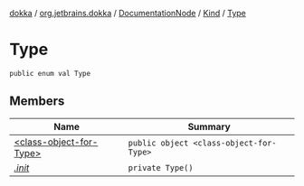 [dokka](../../../../index.md) / [org.jetbrains.dokka](../../../index.md) / [DocumentationNode](../../index.md) / [Kind](../index.md) / [Type](index.md)

# Type

```
public enum val Type
```
## Members
| Name | Summary |
|------|---------|
|[&lt;class-object-for-Type&gt;](_class-object-for-Type_/index.md)|`public object <class-object-for-Type>`<br>|
|[*.init*](_init_.md)|`private Type()`<br>|
